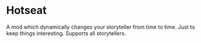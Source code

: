 # Hotseat
A mod which dynamically changes your storyteller from time to time. Just to keep things interesting.
Supports all storytellers.
